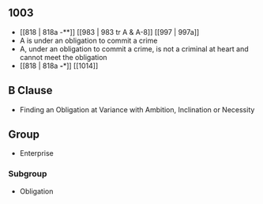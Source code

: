 ## 1003
- [[818 | 818a -**]] [[983 | 983 tr A &amp; A-8]] [[997 | 997a]] 
- A is under an obligation to commit a crime
- A, under an obligation to commit a crime, is not a criminal at heart and cannot meet the obligation
- [[818 | 818a **-***]] [[1014]] 

## B Clause
- Finding an Obligation at Variance with Ambition, Inclination or Necessity

## Group
- Enterprise

### Subgroup
- Obligation

